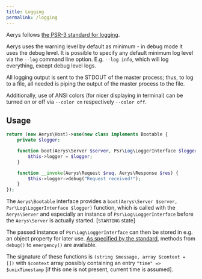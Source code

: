 ```yaml
---
title: Logging
permalink: /logging
---
```

Aerys follows [the PSR-3 standard for logging](http://www.php-fig.org/psr/psr-3/).

Aerys uses the warning level by default as minimum - in debug mode it uses the debug level. It is possible to specify any default minimum log level via the `--log` command line option. E.g. `--log info`, which will log everything, except debug level logs.

All logging output is sent to the STDOUT of the master process; thus, to log to a file, all needed is piping the output of the master process to the file.

Additionally, use of ANSI colors (for nicer displaying in terminal) can be turned on or off via `--color on` respectively `--color off`.

## Usage

```php
return (new Aerys\Host)->use(new class implements Bootable {
    private $logger;

    function boot(Aerys\Server $server, Psr\Log\LoggerInterface $logger) {
        $this->logger = $logger;
    }

    function __invoke(Aerys\Request $req, Aerys\Response $res) {
        $this->logger->debug("Request received!");
    }
});
```

The `Aerys\Bootable` interface provides a `boot(Aerys\Server $server, Psr\Log\LoggerInterface $logger)` function, which is called with the `Aerys\Server` and especially an instance of `Psr\Log\LoggerInterface` before the `Aerys\Server` is actually started. [`STARTING` state]

The passed instance of `Psr\Log\LoggerInterface` can then be stored in e.g. an object property for later use. [As specified by the standard](https://github.com/php-fig/log/blob/master/Psr/Log/LoggerInterface.php), methods from `debug()` to `emergency()` are available.

The signature of these functions is `(string $message, array $context = [])` with `$context` array possibly containing an entry `"time" => $unixTimestamp` [if this one is not present, current time is assumed].